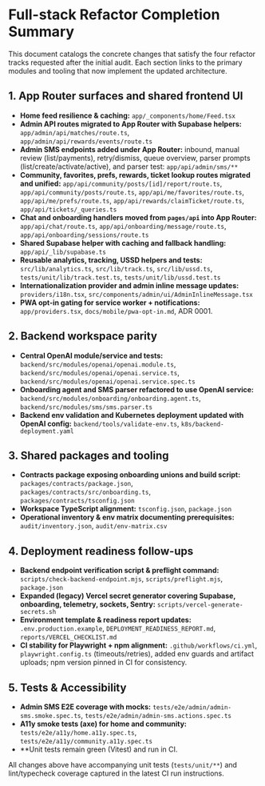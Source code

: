 # Full-stack Refactor Completion Summary

This document catalogs the concrete changes that satisfy the four refactor tracks requested after the initial audit. Each section links to the primary modules and tooling that now implement the updated architecture.

## 1. App Router surfaces and shared frontend UI
- **Home feed resilience & caching:** `app/_components/home/Feed.tsx`
- **Admin API routes migrated to App Router with Supabase helpers:** `app/admin/api/matches/route.ts`, `app/admin/api/rewards/events/route.ts`
- **Admin SMS endpoints added under App Router:** inbound, manual review (list/payments), retry/dismiss, queue overview, parser prompts (list/create/activate/active), and parser test: `app/api/admin/sms/**`
- **Community, favorites, prefs, rewards, ticket lookup routes migrated and unified:** `app/api/community/posts/[id]/report/route.ts`, `app/api/community/posts/route.ts`, `app/api/me/favorites/route.ts`, `app/api/me/prefs/route.ts`, `app/api/rewards/claimTicket/route.ts`, `app/api/tickets/_queries.ts`
- **Chat and onboarding handlers moved from `pages/api` into App Router:** `app/api/chat/route.ts`, `app/api/onboarding/message/route.ts`, `app/api/onboarding/sessions/route.ts`
- **Shared Supabase helper with caching and fallback handling:** `app/api/_lib/supabase.ts`
- **Reusable analytics, tracking, USSD helpers and tests:** `src/lib/analytics.ts`, `src/lib/track.ts`, `src/lib/ussd.ts`, `tests/unit/lib/track.test.ts`, `tests/unit/lib/ussd.test.ts`
- **Internationalization provider and admin inline message updates:** `providers/i18n.tsx`, `src/components/admin/ui/AdminInlineMessage.tsx`
- **PWA opt-in gating for service worker + notifications:** `app/providers.tsx`, `docs/mobile/pwa-opt-in.md`, ADR 0001.

## 2. Backend workspace parity
- **Central OpenAI module/service and tests:** `backend/src/modules/openai/openai.module.ts`, `backend/src/modules/openai/openai.service.ts`, `backend/src/modules/openai/openai.service.spec.ts`
- **Onboarding agent and SMS parser refactored to use OpenAI service:** `backend/src/modules/onboarding/onboarding.agent.ts`, `backend/src/modules/sms/sms.parser.ts`
- **Backend env validation and Kubernetes deployment updated with OpenAI config:** `backend/tools/validate-env.ts`, `k8s/backend-deployment.yaml`

## 3. Shared packages and tooling
- **Contracts package exposing onboarding unions and build script:** `packages/contracts/package.json`, `packages/contracts/src/onboarding.ts`, `packages/contracts/tsconfig.json`
- **Workspace TypeScript alignment:** `tsconfig.json`, `package.json`
- **Operational inventory & env matrix documenting prerequisites:** `audit/inventory.json`, `audit/env-matrix.csv`

## 4. Deployment readiness follow-ups
- **Backend endpoint verification script & preflight command:** `scripts/check-backend-endpoint.mjs`, `scripts/preflight.mjs`, `package.json`
- **Expanded (legacy) Vercel secret generator covering Supabase, onboarding, telemetry, sockets, Sentry:** `scripts/vercel-generate-secrets.sh`
- **Environment template & readiness report updates:** `.env.production.example`, `DEPLOYMENT_READINESS_REPORT.md`, `reports/VERCEL_CHECKLIST.md`
- **CI stability for Playwright + npm alignment:** `.github/workflows/ci.yml`, `playwright.config.ts` (timeouts/retries), added env guards and artifact uploads; npm version pinned in CI for consistency.

## 5. Tests & Accessibility

- **Admin SMS E2E coverage with mocks:** `tests/e2e/admin/admin-sms.smoke.spec.ts`, `tests/e2e/admin/admin-sms.actions.spec.ts`
- **A11y smoke tests (axe) for home and community:** `tests/e2e/a11y/home.a11y.spec.ts`, `tests/e2e/a11y/community.a11y.spec.ts`
- **Unit tests remain green (Vitest) and run in CI.

All changes above have accompanying unit tests (`tests/unit/**`) and lint/typecheck coverage captured in the latest CI run instructions.
